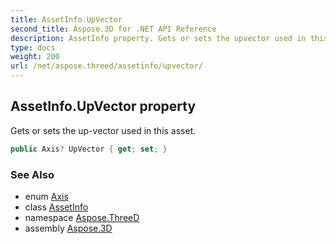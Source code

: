 ```yaml
---
title: AssetInfo.UpVector
second_title: Aspose.3D for .NET API Reference
description: AssetInfo property. Gets or sets the upvector used in this asset
type: docs
weight: 200
url: /net/aspose.threed/assetinfo/upvector/
---
```

## AssetInfo.UpVector property

Gets or sets the up-vector used in this asset.

```csharp
public Axis? UpVector { get; set; }
```

### See Also

* enum [Axis](../../axis/)
* class [AssetInfo](../)
* namespace [Aspose.ThreeD](../../assetinfo/)
* assembly [Aspose.3D](../../../)


